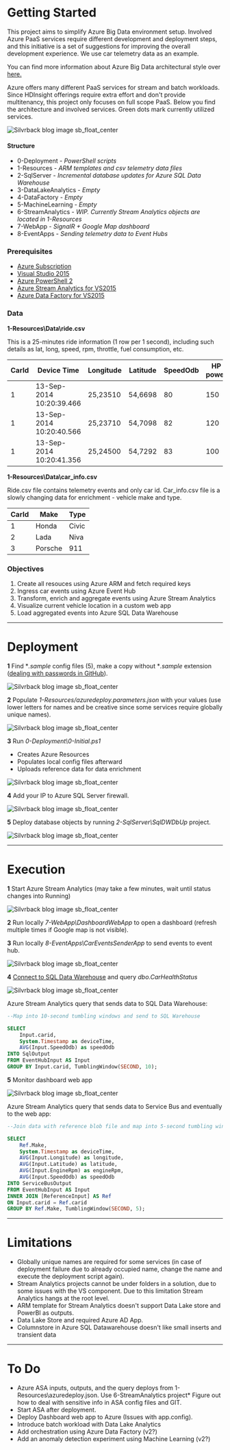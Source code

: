 # Getting Started

This project aims to simplify Azure Big Data environment setup. Involved Azure PaaS services require different development and deployment steps, and this initiative is a set of suggestions for improving the overall development experience. We use car telemetry data as an example. 

You can find more information about Azure Big Data architectural style over [here.](https://docs.microsoft.com/en-us/azure/architecture/guide/architecture-styles/big-data)

Azure offers many different PaaS services for stream and batch workloads. Since HDInsight offerings require extra effort and don't provide multitenancy, this project only focuses on full scope PaaS. Below you find the architecture and involved services. Green dots mark currently utilized services. 


![Silvrback blog image sb_float_center](https://silvrback.s3.amazonaws.com/uploads/63050ce6-d2f8-4e8c-a610-5184abdaac73/Azure%20Big%20Data%20(1).png)


#### Structure

* 0-Deployment - *PowerShell scripts*
* 1-Resources - *ARM templates and csv telemetry data files*
* 2-SqlServer - *Incremental database updates for Azure SQL Data Warehouse*
* 3-DataLakeAnalytics - *Empty*
* 4-DataFactory - *Empty*
* 5-MachineLearning - *Empty*
* 6-StreamAnalytics  - *WIP. Currently Stream Analytics objects are located in 1-Resources*
* 7-WebApp - *SignalR + Google Map dashboard*
* 8-EventApps - *Sending telemetry data to Event Hubs*

### Prerequisites
* [Azure Subscription](https://azure.microsoft.com/en-us/free/)
* [Visual Studio 2015](https://www.visualstudio.com/vs/older-downloads/)
* [Azure PowerShell 2](https://docs.microsoft.com/en-us/powershell/azure/overview?view=azurermps-4.4.0)
* [Azure Stream Analytics for VS2015](https://docs.microsoft.com/en-us/azure/stream-analytics/stream-analytics-tools-for-visual-studio)
* [Azure Data Factory for VS2015](https://marketplace.visualstudio.com/items?itemName=AzureDataFactory.MicrosoftAzureDataFactoryToolsforVisualStudio2015)

### Data

**1-Resources\Data\ride.csv**

This is a 25-minutes ride information (1 row per 1 second), including such details as lat, long, speed, rpm, throttle, fuel consumption, etc.  

| CarId | Device Time				| Longitude | Latitude	| SpeedOdb	| HP power	| ...	|
| ---	|-------------------------- | --------- | ---------	| --------- | --------- | ----- |
| 1		| 13-Sep-2014 10:20:39.466	| 25,23510	| 54,6698	| 80		| 150		| ...	|
| 1		| 13-Sep-2014 10:20:40.566	| 25,23710	| 54,7098	| 82		| 120		| ...	|
| 1		| 13-Sep-2014 10:20:41.356	| 25,24500	| 54,7292	| 83		| 100		| ...	|

**1-Resources\Data\car_info.csv**

Ride.csv file contains telemetry events and only car id. Car_info.csv file is a slowly changing data for enrichment - vehicle make and type. 

| CarId | Make		| Type	|
| ---	|-----------| ----- |
| 1		| Honda		| Civic |
| 2		| Lada      | Niva	|
| 3		| Porsche	| 911	|

### Objectives
1. Create all resouces using Azure ARM and fetch required keys 
2. Ingress car events using Azure Event Hub
3. Transform, enrich and aggregate events using Azure Stream Analytics
4. Visualize current vehicle location in a custom web app
5. Load aggregated events into Azure SQL Data Warehouse

---

# Deployment

**1** Find **.sample* config files (5), make a copy without **.sample* extension ([dealing with passwords in GitHub](https://stackoverflow.com/questions/2397822/what-is-the-best-practice-for-dealing-with-passwords-in-github)). 


![Silvrback blog image sb_float_center](https://silvrback.s3.amazonaws.com/uploads/7c2cf059-cdda-4a2a-b53a-03ca2a28930b/1-Resources.jpg)


**2** Populate *1-Resources/azuredeploy.parameters.json* with your values (use lower letters for names and be creative since some services require globally unique names).


![Silvrback blog image sb_float_center](https://silvrback.s3.amazonaws.com/uploads/809f97d3-b069-480e-b916-9b69826f61bf/azure-big-data-starter%20-%20Microsoft%20Visual%20Studio_2_medium.jpg)


**3** Run *0-Deployment\0-Initial.ps1* 
- Creates Azure Resources
- Populates local config files afterward
- Uploads reference data for data enrichment


![Silvrback blog image sb_float_center](https://silvrback.s3.amazonaws.com/uploads/9ea79981-d6e0-4c56-8ffd-9a02070a9b21/StreamAnalyticsDemo%20-%20Microsoft%20Azure%20-%20Google%20Chrome_2_medium.jpg)


**4** Add your IP to Azure SQL Server firewall.


![Silvrback blog image sb_float_center](https://silvrback.s3.amazonaws.com/uploads/b7369b26-9dc2-4cbf-b24b-f4e10bbdf0e7/Firewall%20settings%20-%20Microsoft%20Azure%20-%20Google%20Chrome_medium.jpg)


**5** Deploy database objects by running *2-SqlServer\SqlDWDbUp* project.


![Silvrback blog image sb_float_center](https://silvrback.s3.amazonaws.com/uploads/c6c2dff4-f1b8-447c-8114-c2456df52baf/fileCCodeGitazure-big-data-starter2-SqlServerSqlDWDbUpbinDebugDataWarehouseDbUp.EXE.jpg)
 

---

# Execution

**1** Start Azure Stream Analytics (may take a few minutes, wait until status changes into Running)


![Silvrback blog image sb_float_center](https://silvrback.s3.amazonaws.com/uploads/3ff6cce3-8361-4e16-8ab0-75e88b678515/ridesasajob%20-%20Microsoft%20Azure%20-%20Google%20Chrome.jpg)


**2** Run locally *7-WebApp\DashboardWebApp* to open a dashboard (refresh multiple times if Google map is not visible).


**3** Run locally *8-EventApps\CarEventsSenderApp* to send events to event hub.


![Silvrback blog image sb_float_center](https://silvrback.s3.amazonaws.com/uploads/780d84dd-0efe-45a7-809f-64985e1ad324/fileCCodeGitazure-big-data-starter8-EventAppsCarEventsSenderAppbinDebugazure-patterns-big-data.EXE.jpg)


**4** [Connect to SQL Data Warehouse](https://docs.microsoft.com/en-us/azure/sql-data-warehouse/sql-data-warehouse-query-visual-studio) and query *dbo.CarHealthStatus*


![Silvrback blog image sb_float_center](https://silvrback.s3.amazonaws.com/uploads/3846e1d4-b095-47aa-88af-08da9e53da62/azure-big-data-starter%20(Running)%20-%20Microsoft%20Visual%20Studio.jpg)


Azure Stream Analytics query that sends data to SQL Data Warehouse:

```sql
--Map into 10-second tumbling windows and send to SQL Warehouse

SELECT 
	Input.carid, 
	System.Timestamp as deviceTime,
	AVG(Input.SpeedOdb) as speedOdb
INTO SqlOutput 
FROM EventHubInput AS Input
GROUP BY Input.carid, TumblingWindow(SECOND, 10);
```

**5** Monitor dashboard web app


![Silvrback blog image sb_float_center](https://silvrback.s3.amazonaws.com/uploads/d7a731c5-3b29-4c71-9d27-e8fc605a40c2/localhost11282%20-%20Google%20Chrome_medium.jpg)


Azure Stream Analytics query that sends data to Service Bus and eventually to the web app:

```sql
--Join data with reference blob file and map into 5-second tumbling windows.

SELECT
    Ref.Make,
    System.Timestamp as deviceTime,
    AVG(Input.Longitude) as longitude,
    AVG(Input.Latitude) as latitude,
    AVG(Input.EngineRpm) as engineRpm,
    AVG(Input.SpeedOdb) as speedOdb
INTO ServiceBusOutput 
FROM EventHubInput AS Input
INNER JOIN [ReferenceInput] AS Ref
ON Input.carid = Ref.carid
GROUP BY Ref.Make, TumblingWindow(SECOND, 5);
```


---

# Limitations
* Globally unique names are required for some services (in case of deployment failure due to already occupied name, change the name and execute the deployment script again).
* Stream Analytics projects cannot be under folders in a solution, due to some issues with the VS component. Due to this limitation Stream Analytics hangs at the root level.
* ARM template for Stream Analytics doesn't support Data Lake store and PowerBI as outputs. 
* Data Lake Store and required Azure AD App.
* Columnstore in Azure SQL Datawarehouse doesn't like small inserts and transient data 
 
---

# To Do
* Azure ASA inputs, outputs, and the query deploys from 1-Resources\azuredeploy.json. Use 6-StreamAnalytics project* Figure out how to deal with sensitive info in ASA config files and GIT.
* Start ASA after deployment. 
* Deploy Dashboard web app to Azure (Issues with app.config).
* Introduce batch workload with Data Lake Analytics 
* Add orchestration using Azure Data Factory (v2?)
* Add an anomaly detection experiment using Machine Learning (v2?)
